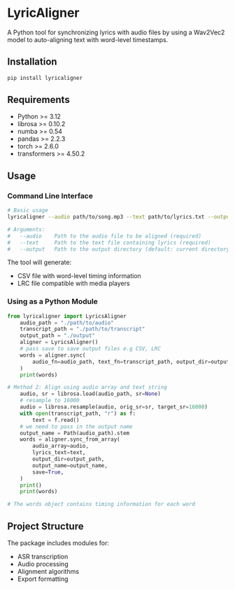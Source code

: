 # LyricAligner

A Python tool for synchronizing lyrics with audio files by using a Wav2Vec2 model to auto-aligning text with word-level timestamps.

## Installation

```bash
pip install lyricaligner
```

## Requirements

- Python >= 3.12
- librosa >= 0.10.2
- numba >= 0.54
- pandas >= 2.2.3
- torch >= 2.6.0
- transformers >= 4.50.2

## Usage

### Command Line Interface

```bash
# Basic usage
lyricaligner --audio path/to/song.mp3 --text path/to/lyrics.txt --output path/to/output/dir

# Arguments:
#   --audio    Path to the audio file to be aligned (required)
#   --text     Path to the text file containing lyrics (required)
#   --output   Path to the output directory (default: current directory)
```

The tool will generate:

- CSV file with word-level timing information
- LRC file compatible with media players

### Using as a Python Module

```python
from lyricaligner import LyricsAligner
    audio_path = "./path/to/audio"
    transcript_path = "./path/to/transcript"
    output_path = "./output"
    aligner = LyricsAligner()
    # pass save to save output files e.g CSV, LRC
    words = aligner.sync(
        audio_fn=audio_path, text_fn=transcript_path, output_dir=output_path, save=True
    )
    print(words)

# Method 2: Align using audio array and text string
    audio, sr = librosa.load(audio_path, sr=None)
    # resample to 16000
    audio = librosa.resample(audio, orig_sr=sr, target_sr=16000)
    with open(transcript_path, "r") as f:
        text = f.read()
    # we need to pass in the output name
    output_name = Path(audio_path).stem
    words = aligner.sync_from_array(
        audio_array=audio,
        lyrics_text=text,
        output_dir=output_path,
        output_name=output_name,
        save=True,
    )
    print()
    print(words)

# The words object contains timing information for each word
```

## Project Structure

The package includes modules for:

- ASR transcription
- Audio processing
- Alignment algorithms
- Export formatting
